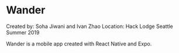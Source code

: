 # Wander

Created by: Soha Jiwani and Ivan Zhao 
Location: Hack Lodge Seattle Summer 2019


Wander is a mobile app created with React Native and Expo. 
